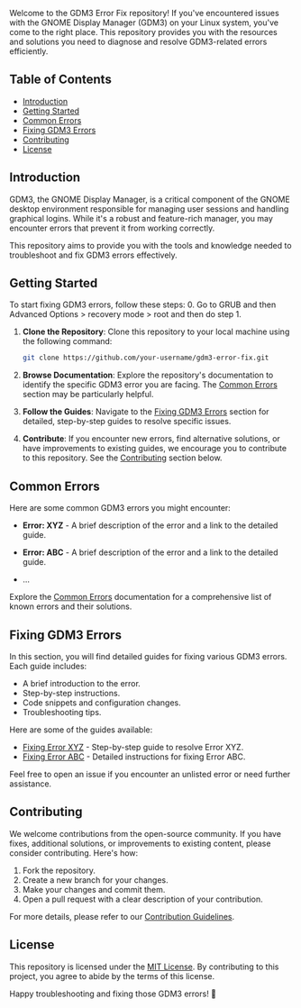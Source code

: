 Welcome to the GDM3 Error Fix repository! If you've encountered issues with the GNOME Display Manager (GDM3) on your Linux system, you've come to the right place. This repository provides you with the resources and solutions you need to diagnose and resolve GDM3-related errors efficiently.

## Table of Contents
- [Introduction](#introduction)
- [Getting Started](#getting-started)
- [Common Errors](#common-errors)
- [Fixing GDM3 Errors](#fixing-gdm3-errors)
- [Contributing](#contributing)
- [License](#license)

## Introduction

GDM3, the GNOME Display Manager, is a critical component of the GNOME desktop environment responsible for managing user sessions and handling graphical logins. While it's a robust and feature-rich manager, you may encounter errors that prevent it from working correctly.

This repository aims to provide you with the tools and knowledge needed to troubleshoot and fix GDM3 errors effectively.

## Getting Started

To start fixing GDM3 errors, follow these steps:
0. Go to GRUB and then Advanced Options > recovery mode > root and then do step 1.

1. **Clone the Repository**: Clone this repository to your local machine using the following command:
   ```bash
   git clone https://github.com/your-username/gdm3-error-fix.git
   ```

2. **Browse Documentation**: Explore the repository's documentation to identify the specific GDM3 error you are facing. The [Common Errors](#common-errors) section may be particularly helpful.

3. **Follow the Guides**: Navigate to the [Fixing GDM3 Errors](#fixing-gdm3-errors) section for detailed, step-by-step guides to resolve specific issues.

4. **Contribute**: If you encounter new errors, find alternative solutions, or have improvements to existing guides, we encourage you to contribute to this repository. See the [Contributing](#contributing) section below.

## Common Errors

Here are some common GDM3 errors you might encounter:

- **Error: XYZ** - A brief description of the error and a link to the detailed guide.

- **Error: ABC** - A brief description of the error and a link to the detailed guide.

- ...

Explore the [Common Errors](common-errors.md) documentation for a comprehensive list of known errors and their solutions.

## Fixing GDM3 Errors

In this section, you will find detailed guides for fixing various GDM3 errors. Each guide includes:

- A brief introduction to the error.
- Step-by-step instructions.
- Code snippets and configuration changes.
- Troubleshooting tips.

Here are some of the guides available:

- [Fixing Error XYZ](fix-xyz.md) - Step-by-step guide to resolve Error XYZ.
- [Fixing Error ABC](fix-abc.md) - Detailed instructions for fixing Error ABC.

Feel free to open an issue if you encounter an unlisted error or need further assistance.

## Contributing

We welcome contributions from the open-source community. If you have fixes, additional solutions, or improvements to existing content, please consider contributing. Here's how:

1. Fork the repository.
2. Create a new branch for your changes.
3. Make your changes and commit them.
4. Open a pull request with a clear description of your contribution.

For more details, please refer to our [Contribution Guidelines](CONTRIBUTING.md).

## License

This repository is licensed under the [MIT License](LICENSE). By contributing to this project, you agree to abide by the terms of this license.

Happy troubleshooting and fixing those GDM3 errors! 🚀

